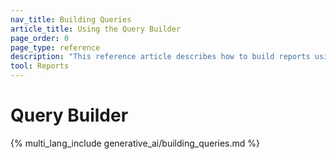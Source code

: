```yaml
---
nav_title: Building Queries
article_title: Using the Query Builder
page_order: 0
page_type: reference
description: "This reference article describes how to build reports using Braze data from Snowflake in the Query Builder."
tool: Reports
---
```


# Query Builder

{% multi_lang_include generative_ai/building_queries.md %}